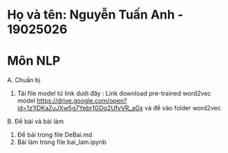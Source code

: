 # Họ và tên: Nguyễn Tuấn Anh - 19025026

# Môn NLP

A. Chuẩn bị

1.  Tải file model từ link dưới đây :
    Link download pre-trained word2vec model
    https://drive.google.com/open?id=1z1IDKaZuJXw5g7Yebr1GDq2UfvVR_aGx
    và để vào folder word2vec

B. Đề bài và bài làm

1.  Đề bài trong file DeBai.md
2.  Bài làm trong file bai_lam.ipynb

